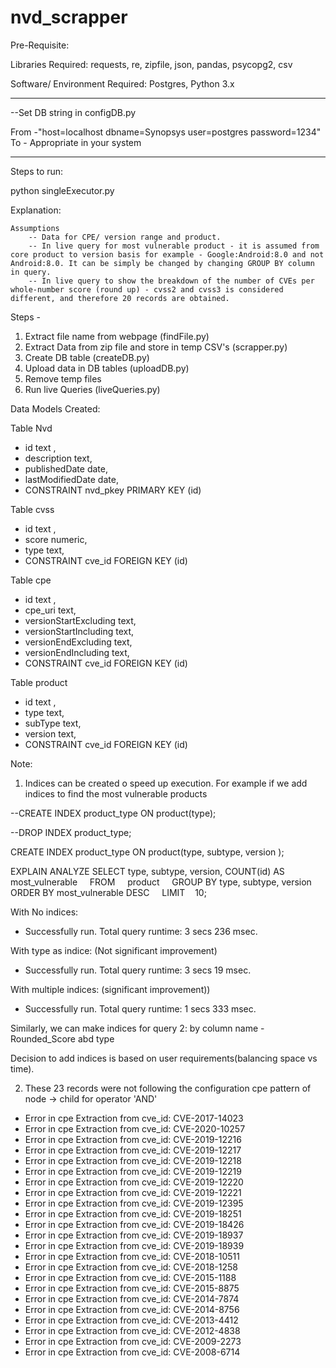 # nvd_scrapper


Pre-Requisite:

Libraries Required: requests, re, zipfile, json, pandas, psycopg2, csv

Software/ Environment Required: Postgres, Python 3.x

------------------------------------------------------------------------------------
--Set DB string in configDB.py

From  -"host=localhost dbname=Synopsys user=postgres password=1234"
To - Appropriate in your system

------------------------------------------------------------------------------------
Steps to run:

python singleExecutor.py

Explanation:

	Assumptions
		-- Data for CPE/ version range and product. 
		-- In live query for most vulnerable product - it is assumed from core product to version basis for example - Google:Android:8.0 and not Android:8.0. It can be simply be changed by changing GROUP BY column in query.
		-- In live query to show the breakdown of the number of CVEs per whole-number score (round up) - cvss2 and cvss3 is considered different, and therefore 20 records are obtained.

Steps - 
1. Extract file name from webpage (findFile.py)
2. Extract Data from zip file and store in temp CSV's (scrapper.py)
3. Create DB table (createDB.py)
4. Upload data in DB tables (uploadDB.py)
5. Remove temp files 
6. Run live Queries (liveQueries.py)


Data Models Created:

Table Nvd
 - id text ,
 - description text,
 - publishedDate date,
 - lastModifiedDate date,
  - CONSTRAINT nvd_pkey PRIMARY KEY (id)

Table cvss
 - id text ,
 - score numeric,
 - type text,
 - CONSTRAINT cve_id FOREIGN KEY (id)


Table cpe
 - id text ,
 - cpe_uri text,
 - versionStartExcluding text,
 - versionStartIncluding text,
 - versionEndExcluding text,
 - versionEndIncluding text,
 - CONSTRAINT cve_id FOREIGN KEY (id)


Table product
 - id text ,
 - type text,
 - subType text,
 - version text,
 - CONSTRAINT cve_id FOREIGN KEY (id)

Note:

1. Indices can be created o speed up execution. For example if we add indices to find the most vulnerable products

--CREATE INDEX product_type ON product(type);

--DROP INDEX product_type;

CREATE INDEX product_type ON product(type, subtype, version );

EXPLAIN ANALYZE SELECT type, subtype, version, COUNT(id) AS most_vulnerable     
	FROM     product     
	GROUP BY type, subtype, version     
	ORDER BY most_vulnerable DESC     
	LIMIT    10;	
	
With No indices:
- Successfully run. Total query runtime: 3 secs 236 msec. 

With type as indice: (Not significant improvement)
- Successfully run. Total query runtime: 3 secs 19 msec.

With multiple indices: (significant improvement))
- Successfully run. Total query runtime: 1 secs 333 msec.

Similarly, we can make indices for query 2: by column name - Rounded_Score abd type

Decision to add indices is based on user requirements(balancing space vs time). 

2. These 23 records were not following the configuration cpe pattern of node -> child for operator 'AND'
 - Error in cpe Extraction from cve_id: CVE-2017-14023
 - Error in cpe Extraction from cve_id: CVE-2020-10257
 - Error in cpe Extraction from cve_id: CVE-2019-12216
 - Error in cpe Extraction from cve_id: CVE-2019-12217
 - Error in cpe Extraction from cve_id: CVE-2019-12218
 - Error in cpe Extraction from cve_id: CVE-2019-12219
 - Error in cpe Extraction from cve_id: CVE-2019-12220
 - Error in cpe Extraction from cve_id: CVE-2019-12221
 - Error in cpe Extraction from cve_id: CVE-2019-12395
 - Error in cpe Extraction from cve_id: CVE-2019-18251
 - Error in cpe Extraction from cve_id: CVE-2019-18426
 - Error in cpe Extraction from cve_id: CVE-2019-18937
 - Error in cpe Extraction from cve_id: CVE-2019-18939
 - Error in cpe Extraction from cve_id: CVE-2018-10511
 - Error in cpe Extraction from cve_id: CVE-2018-1258
 - Error in cpe Extraction from cve_id: CVE-2015-1188
 - Error in cpe Extraction from cve_id: CVE-2015-8875
 - Error in cpe Extraction from cve_id: CVE-2014-7874
 - Error in cpe Extraction from cve_id: CVE-2014-8756
 - Error in cpe Extraction from cve_id: CVE-2013-4412
 - Error in cpe Extraction from cve_id: CVE-2012-4838
 - Error in cpe Extraction from cve_id: CVE-2009-2273
 - Error in cpe Extraction from cve_id: CVE-2008-6714
